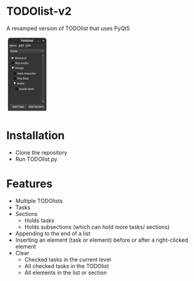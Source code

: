# TODOlist-v2
A revamped version of TODOlist that uses PyQt5

<img src="./TODOlist_screenshot.png" style="zoom:25%;" />

# Installation

* Clone the repository
* Run TODOlist.py

# Features

* Multiple TODOlists
* Tasks
* Sections
  * Holds tasks
  * Holds subsections (which can hold more tasks/ sections)
* Appending to the end of a list
* Inserting an element (task or element) before or after a right-clicked element
* Clear
  * Checked tasks in the current level
  * All checked tasks in the TODOlist
  * All elements in the list or section
